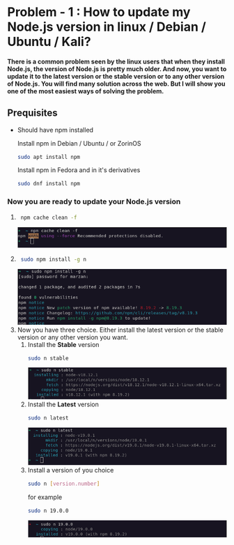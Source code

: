 # **Problem - 1 :** How to update my Node.js version in linux / Debian / Ubuntu / Kali?  

#### There is a common problem seen by the linux users that when they install Node.js, the version of Node.js is pretty much older. And now, you want to update it to the latest version or the stable version or to any other version of Node.js. You will find many solution across the web. But I will show you one of the most easiest ways of solving the problem.

## Prequisites
 - Should have npm installed

    Install npm in Debian / Ubuntu / or ZorinOS
     ```sh
    sudo apt install npm
     ```
     Install npm in Fedora and in it's derivatives
     ```sh
    sudo dnf install npm
     ```

### Now you are ready to update your Node.js version
1. ```sh
    npm cache clean -f
    ```
    ![npm](../assets/node-js-version-update/npm-cache-cleaning.png)
2. ```sh
    sudo npm install -g n
    ```
    ![npm](../assets/node-js-version-update/install-node-version-manager.png)
3. Now you have three choice. Either install the latest version or the stable version or any other version you want.
      1. Install the **Stable** version
         ```sh
         sudo n stable
         ```
         ![npm](../assets/node-js-version-update/stable-version-installing.png)
    2. Install the **Latest** version
        ```sh
        sudo n latest
        ```
        ![npm](../assets/node-js-version-update/installing-latest-version.png)
    3. Install a version of you choice
        ```sh
        sudo n [version.number]
        ```
        for example
        ```sh
        sudo n 19.0.0
        ```
        ![npm](../assets/node-js-version-update/installing-any-version.png)